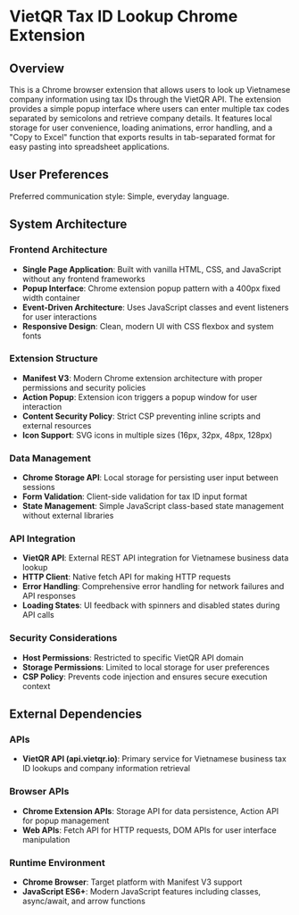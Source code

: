 # VietQR Tax ID Lookup Chrome Extension

## Overview

This is a Chrome browser extension that allows users to look up Vietnamese company information using tax IDs through the VietQR API. The extension provides a simple popup interface where users can enter multiple tax codes separated by semicolons and retrieve company details. It features local storage for user convenience, loading animations, error handling, and a "Copy to Excel" function that exports results in tab-separated format for easy pasting into spreadsheet applications.

## User Preferences

Preferred communication style: Simple, everyday language.

## System Architecture

### Frontend Architecture
- **Single Page Application**: Built with vanilla HTML, CSS, and JavaScript without any frontend frameworks
- **Popup Interface**: Chrome extension popup pattern with a 400px fixed width container
- **Event-Driven Architecture**: Uses JavaScript classes and event listeners for user interactions
- **Responsive Design**: Clean, modern UI with CSS flexbox and system fonts

### Extension Structure
- **Manifest V3**: Modern Chrome extension architecture with proper permissions and security policies
- **Action Popup**: Extension icon triggers a popup window for user interaction
- **Content Security Policy**: Strict CSP preventing inline scripts and external resources
- **Icon Support**: SVG icons in multiple sizes (16px, 32px, 48px, 128px)

### Data Management
- **Chrome Storage API**: Local storage for persisting user input between sessions
- **Form Validation**: Client-side validation for tax ID input format
- **State Management**: Simple JavaScript class-based state management without external libraries

### API Integration
- **VietQR API**: External REST API integration for Vietnamese business data lookup
- **HTTP Client**: Native fetch API for making HTTP requests
- **Error Handling**: Comprehensive error handling for network failures and API responses
- **Loading States**: UI feedback with spinners and disabled states during API calls

### Security Considerations
- **Host Permissions**: Restricted to specific VietQR API domain
- **Storage Permissions**: Limited to local storage for user preferences
- **CSP Policy**: Prevents code injection and ensures secure execution context

## External Dependencies

### APIs
- **VietQR API (api.vietqr.io)**: Primary service for Vietnamese business tax ID lookups and company information retrieval

### Browser APIs
- **Chrome Extension APIs**: Storage API for data persistence, Action API for popup management
- **Web APIs**: Fetch API for HTTP requests, DOM APIs for user interface manipulation

### Runtime Environment
- **Chrome Browser**: Target platform with Manifest V3 support
- **JavaScript ES6+**: Modern JavaScript features including classes, async/await, and arrow functions